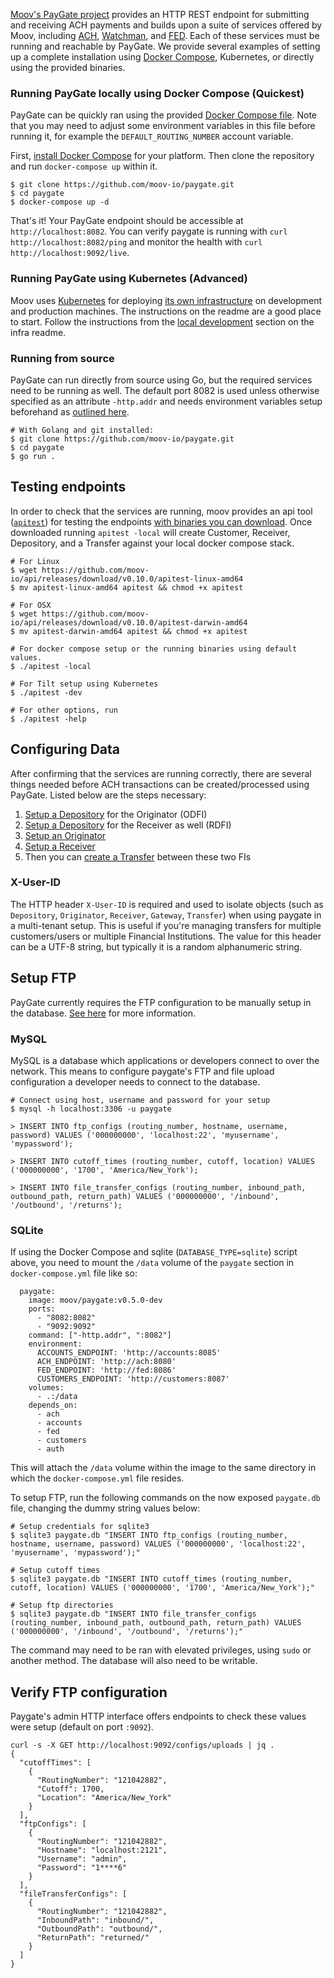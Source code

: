 [Moov's PayGate project](https://github.com/moov-io/paygate) provides an HTTP REST endpoint for submitting and receiving ACH payments and builds upon a suite of services offered by Moov, including [ACH](https://github.com/moov-io/ach), [Watchman](https://github.com/moov-io/watchman), and [FED](https://github.com/moov-io/fed). Each of these services must be running and reachable by PayGate. We provide several examples of setting up a complete installation using [Docker Compose](https://docs.docker.com/compose/), Kubernetes, or directly using the provided binaries.

### Running PayGate locally using Docker Compose (Quickest)

PayGate can be quickly ran using the provided [Docker Compose file](https://github.com/moov-io/paygate/blob/master/docker-compose.yml). Note that you may need to adjust some environment variables in this file before running it, for example the `DEFAULT_ROUTING_NUMBER` account variable.

First, [install Docker Compose](https://docs.docker.com/compose/install/) for your platform.  Then clone the repository and run `docker-compose up` within it.

```
$ git clone https://github.com/moov-io/paygate.git
$ cd paygate
$ docker-compose up -d
```

That's it! Your PayGate endpoint should be accessible at `http://localhost:8082`. You can verify paygate is running with `curl http://localhost:8082/ping` and monitor the health with `curl http://localhost:9092/live`.

### Running PayGate using Kubernetes (Advanced)

Moov uses [Kubernetes](https://kubernetes.io/) for deploying [its own infrastructure](https://github.com/moov-io/infra) on development and production machines.  The instructions on the readme are a good place to start.  Follow the instructions from the [local development](https://github.com/moov-io/infra#local-development) section on the infra readme.

### Running from source

PayGate can run directly from source using Go, but the required services need to be running as well. The default port 8082 is used unless otherwise specified as an attribute `-http.addr` and needs environment variables setup beforehand as [outlined here](https://github.com/moov-io/paygate#configuration).

```
# With Golang and git installed:
$ git clone https://github.com/moov-io/paygate.git
$ cd paygate
$ go run .
```

## Testing endpoints

In order to check that the services are running, moov provides an api tool ([`apitest`](https://github.com/moov-io/api#apitest)) for testing the endpoints [with binaries you can download](https://github.com/moov-io/api/releases). Once downloaded running `apitest -local` will create Customer, Receiver, Depository, and a Transfer against your local docker compose stack.

```
# For Linux
$ wget https://github.com/moov-io/api/releases/download/v0.10.0/apitest-linux-amd64
$ mv apitest-linux-amd64 apitest && chmod +x apitest

# For OSX
$ wget https://github.com/moov-io/api/releases/download/v0.10.0/apitest-darwin-amd64
$ mv apitest-darwin-amd64 apitest && chmod +x apitest

# For docker compose setup or the running binaries using default values.
$ ./apitest -local

# For Tilt setup using Kubernetes
$ ./apitest -dev

# For other options, run
$ ./apitest -help
```

## Configuring Data

After confirming that the services are running correctly, there are several things needed before ACH transactions can be created/processed using PayGate.  Listed below are the steps necessary:

1. [Setup a Depository](https://api.moov.io/#operation/addDepository) for the Originator (ODFI)
1. [Setup a Depository](https://api.moov.io/#operation/addDepository) for the Receiver as well (RDFI)
1. [Setup an Originator](https://api.moov.io/#operation/addOriginator)
1. [Setup a Receiver](https://api.moov.io/#operation/addReceivers)
1. Then you can [create a Transfer](https://api.moov.io/#operation/addTransfer) between these two FIs

### X-User-ID

The HTTP header `X-User-ID` is required and used to isolate objects (such as `Depository`, `Originator`, `Receiver`, `Gateway`, `Transfer`) when using paygate in a multi-tenant setup. This is useful if you're managing transfers for multiple customers/users or multiple Financial Institutions. The value for this header can be a UTF-8 string, but typically it is a random alphanumeric string.

## Setup FTP

PayGate currently requires the FTP configuration to be manually setup in the database. [See here](https://github.com/moov-io/paygate/blob/master/docs/ach.md#uploads-of-merged-ach-files) for more information.

### MySQL

MySQL is a database which applications or developers connect to over the network. This means to configure paygate's FTP and file upload configuration a developer needs to connect to the database.

```
# Connect using host, username and password for your setup
$ mysql -h localhost:3306 -u paygate

> INSERT INTO ftp_configs (routing_number, hostname, username, password) VALUES ('000000000', 'localhost:22', 'myusername', 'mypassword');

> INSERT INTO cutoff_times (routing_number, cutoff, location) VALUES ('000000000', '1700', 'America/New_York');

> INSERT INTO file_transfer_configs (routing_number, inbound_path, outbound_path, return_path) VALUES ('000000000', '/inbound', '/outbound', '/returns');
```

### SQLite

If using the Docker Compose and sqlite (`DATABASE_TYPE=sqlite`) script above, you need to mount the `/data` volume of the `paygate` section in `docker-compose.yml` file like so:
```
  paygate:
    image: moov/paygate:v0.5.0-dev
    ports:
      - "8082:8082"
      - "9092:9092"
    command: ["-http.addr", ":8082"]
    environment:
      ACCOUNTS_ENDPOINT: 'http://accounts:8085'
      ACH_ENDPOINT: 'http://ach:8080'
      FED_ENDPOINT: 'http://fed:8086'
      CUSTOMERS_ENDPOINT: 'http://customers:8087'
    volumes:
      - .:/data
    depends_on:
      - ach
      - accounts
      - fed
      - customers
      - auth
```
This will attach the `/data` volume within the image to the same directory in which the `docker-compose.yml` file resides.

To setup FTP, run the following commands on the now exposed `paygate.db` file, changing the dummy string values below:
```
# Setup credentials for sqlite3
$ sqlite3 paygate.db "INSERT INTO ftp_configs (routing_number, hostname, username, password) VALUES ('000000000', 'localhost:22', 'myusername', 'mypassword');"

# Setup cutoff times
$ sqlite3 paygate.db "INSERT INTO cutoff_times (routing_number, cutoff, location) VALUES ('000000000', '1700', 'America/New_York');"

# Setup ftp directories
$ sqlite3 paygate.db "INSERT INTO file_transfer_configs (routing_number, inbound_path, outbound_path, return_path) VALUES ('000000000', '/inbound', '/outbound', '/returns');"
```
The command may need to be ran with elevated privileges, using `sudo` or another method. The database will also need to be writable.

## Verify FTP configuration

Paygate's admin HTTP interface offers endpoints to check these values were setup (default on port `:9092`).

```
curl -s -X GET http://localhost:9092/configs/uploads | jq .
{
  "cutoffTimes": [
    {
      "RoutingNumber": "121042882",
      "Cutoff": 1700,
      "Location": "America/New_York"
    }
  ],
  "ftpConfigs": [
    {
      "RoutingNumber": "121042882",
      "Hostname": "localhost:2121",
      "Username": "admin",
      "Password": "1****6"
    }
  ],
  "fileTransferConfigs": [
    {
      "RoutingNumber": "121042882",
      "InboundPath": "inbound/",
      "OutboundPath": "outbound/",
      "ReturnPath": "returned/"
    }
  ]
}
```
